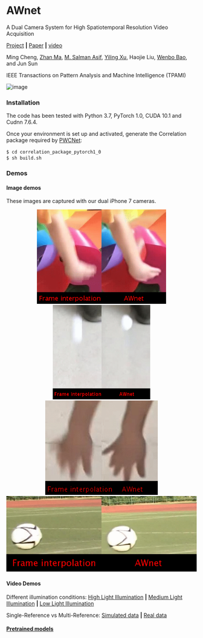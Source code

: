 # AWnet

A Dual Camera System for High Spatiotemporal Resolution Video Acquisition

[Project](https://njuvision.github.io/AWnet/) **|** [Paper](https://arxiv.org/abs/1909.13051) **|** [video]()

Ming Cheng, [Zhan Ma](https://vision.nju.edu.cn/fc/d3/c29470a457939/page.htm), [M. Salman Asif](https://intra.ece.ucr.edu/~sasif/index.html), [Yiling Xu](http://english.seiee.sjtu.edu.cn/english/detail/2737_1313.htm), Haojie Liu, [Wenbo Bao](https://sites.google.com/view/wenbobao/home), and Jun Sun

IEEE Transactions on Pattern Analysis and Machine Intelligence (TPAMI)

![image](https://github.com/NJUVISION/AWnet/tree/master/images/image_system.jpg)

### Installation

The code has been tested with Python 3.7, PyTorch 1.0, CUDA 10.1 and Cudnn 7.6.4.

Once your environment is set up and activated, generate the Correlation package required by [PWCNet](https://github.com/NVlabs/PWC-Net/tree/master/PyTorch/external_packages/correlation-pytorch-master):

    $ cd correlation_package_pytorch1_0
    $ sh build.sh
    
### Demos
<!--哈哈我是注释，不会在浏览器中显示。
![image](https://github.com/NJUVISION/AWnet/blob/master/images/0.gif)
![image](https://github.com/NJUVISION/AWnet/blob/master/images/2.gif)
![image](https://github.com/NJUVISION/AWnet/blob/master/images/1.gif)
![image](https://github.com/NJUVISION/AWnet/blob/master/images/3.gif)
-->
#### Image demos
These images are captured with our dual iPhone 7 cameras.
<div align="center">
    <img src="https://github.com/NJUVISION/AWnet/blob/master/images/0.gif" height="250"/><img src="https://github.com/NJUVISION/AWnet/blob/master/images/2.gif" height="250"/><img src="https://github.com/NJUVISION/AWnet/blob/master/images/1.gif" height="250"/><img src="https://github.com/NJUVISION/AWnet/blob/master/images/3.gif" height="200"/>  
</div>

#### Video Demos
Different illumination conditions:
[High Light Illumination](http://yun.nju.edu.cn/f/5087da2041/?raw=1) **|** [Medium Light Illumination](http://yun.nju.edu.cn/f/c251103e67/?raw=1) **|** [Low Light Illumination](http://yun.nju.edu.cn/f/42a121985b/?raw=1)

Single-Reference vs Multi-Reference:
[Simulated data](http://yun.nju.edu.cn/f/f8c3604d6a/?raw=1) **|** [Real data](http://yun.nju.edu.cn/f/76f3cea6da/?raw=1)

#### [Pretrained models](http://yun.nju.edu.cn/d/b1d5b3c3a3/)

<!--[Model without noise](http://yun.nju.edu.cn/f/a5a4646864/?raw=1) **|** [Model with noise (0.01)](http://yun.nju.edu.cn/f/baf2ba5663/?raw=1)-->

